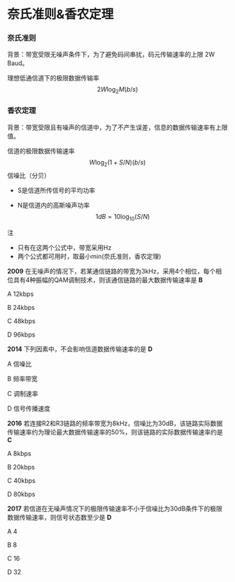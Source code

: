 # 奈氏准则&香农定理

### 奈氏准则

背景：带宽受限无噪声条件下，为了避免码间串扰，码元传输速率的上限 2W Baud。

理想低通信道下的极限数据传输率
$$
2W\log_2{M}(b/s)
$$

### 香农定理

背景：带宽受限且有噪声的信道中，为了不产生误差，信息的数据传输速率有上限值。

信道的极限数据传输速率
$$
W\log_2{(1+S/N)}(b/s)
$$
信噪比（分贝）

- S是信道所传信号的平均功率

- N是信道内的高斯噪声功率
  $$
  1dB = 10\log_{10}(S/N)
  $$

注

- 只有在这两个公式中，带宽采用Hz
- 两个公式都可用时，取最小min(奈氏准则，香农定理)

**2009** 在无噪声的情况下，若某通信链路的带宽为3kHz，采用4个相位，每个相位具有4种振幅的QAM调制技术，则该通信链路的最大数据传输速率是 **B**

A 12kbps

B 24kbps

C 48kbps

D 96kbps

**2014** 下列因素中，不会影响信道数据传输速率的是 **D**

A 信噪比

B 频率带宽

C 调制速率

D 信号传播速度

**2016** 若连接R2和R3链路的频率带宽为8kHz，信噪比为30dB，该链路实际数据传输速率约为理论最大数据传输速率的50%，则该链路的实际数据传输速率约是 **C**

A 8kbps

B 20kbps

C 40kbps

D 80kbps

**2017** 若信道在无噪声情况下的极限传输速率不小于信噪比为30dB条件下的极限数据传输速率，则信号状态数至少是 **D**

A 4

B 8

C 16

D 32
